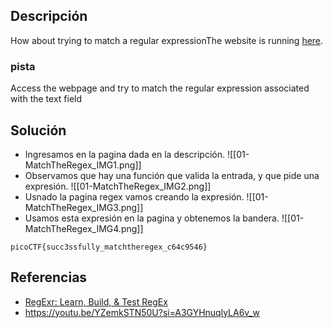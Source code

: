 
## Descripción 

How about trying to match a regular expressionThe website is running [here](http://saturn.picoctf.net:51206/).
### pista

Access the webpage and try to match the regular expression associated with the text field
## Solución

- Ingresamos en la pagina dada en la descripción.
![[01-MatchTheRegex_IMG1.png]]
- Observamos que hay una función que valida la entrada, y que pide una expresión.
![[01-MatchTheRegex_IMG2.png]]
- Usnado la pagina regex vamos creando la expresión.
![[01-MatchTheRegex_IMG3.png]]
- Usamos esta expresión en la pagina y obtenemos la bandera.
![[01-MatchTheRegex_IMG4.png]]



```
picoCTF{succ3ssfully_matchtheregex_c64c9546}
```

## Referencias

- [RegExr: Learn, Build, & Test RegEx](https://regexr.com/)
- https://youtu.be/YZemkSTN50U?si=A3GYHnuqlyLA6v_w